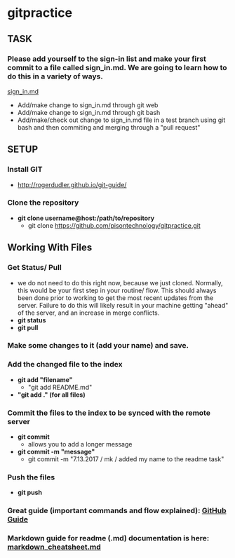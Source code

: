 # gitpractice

## TASK
### Please add yourself to the sign-in list and make your first commit to a file called sign_in.md. We are going to learn how to do this in a variety of ways.
[sign_in.md](https://github.com/pisontechnology/gitpractice/blob/master/sign_in.md)

* Add/make change to sign_in.md through git web
* Add/make change to sign_in.md through git bash
* Add/make/check out change to sign_in.md file in a test branch using git bash and then commiting and merging through a "pull request"
   
## SETUP
### Install GIT  
 * http://rogerdudler.github.io/git-guide/
 
### Clone the repository
* **git clone username@host:/path/to/repository**
   * git clone https://github.com/pisontechnology/gitpractice.git

## Working With Files
### Get Status/ Pull
   * we do not need to do this right now, because we just cloned. Normally, this would be your first step in your routine/ flow. This should always been done prior to working to get the most recent updates from the server. Failure to do this will likely result in your machine getting "ahead" of the server, and an increase in merge conflicts.
   * **git status**
   * **git pull** 
   
### Make some changes to it (add your name) and save.

### Add the changed file to the index   
   * **git add "filename"** 
      * "git add README.md"
   * **"git add ." (for all files)**
   
### Commit the files to the index to be synced with the remote server
* **git commit**
   * allows you to add a longer message
* **git commit -m "message"**
   * git commit -m "7.13.2017 / mk / added my name to the readme task"
   
 ### Push the files
   * **git push**
   
### Great guide (important commands and flow explained): [GitHub Guide](http://rogerdudler.github.io/git-guide/)
      
### Markdown guide for readme (.md) documentation is here: [markdown_cheatsheet.md](https://github.com/pisontechnology/gitpractice/blob/master/markdown_cheatsheet.md)


